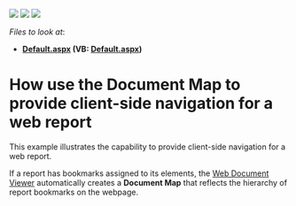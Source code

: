 <!-- default badges list -->
![](https://img.shields.io/endpoint?url=https://codecentral.devexpress.com/api/v1/VersionRange/128604356/13.2.5%2B)
[![](https://img.shields.io/badge/Open_in_DevExpress_Support_Center-FF7200?style=flat-square&logo=DevExpress&logoColor=white)](https://supportcenter.devexpress.com/ticket/details/E2336)
[![](https://img.shields.io/badge/📖_How_to_use_DevExpress_Examples-e9f6fc?style=flat-square)](https://docs.devexpress.com/GeneralInformation/403183)
<!-- default badges end -->
<!-- default file list -->
*Files to look at*:

* **[Default.aspx](./CS/WebApplication2/Default.aspx) (VB: [Default.aspx](./VB/WebApplication2/Default.aspx))**
<!-- default file list end -->
# How use the Document Map to provide client-side navigation for a web report


<p>This example illustrates the capability to provide client-side navigation for a web report.</p>
<p>If a report has bookmarks assigned to its elements, the <a href="https://documentation.devexpress.com/#XtraReports/CustomDocument17738">Web Document Viewer</a> automatically creates a <strong>Document Map</strong> that reflects the hierarchy of report bookmarks on the webpage.</p>

<br/>


